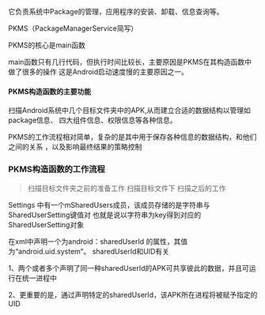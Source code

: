 它负责系统中Package的管理，应用程序的安装、卸载、信息查询等。

PKMS（PackageManagerService简写）

PKMS的核心是main函数

main函数只有几行代码，但执行时间比较长，主要原因是PKMS在其构造函数中做了很多的操作
这是Android启动速度慢的主要原因之一。

#### PKMS构造函数的主要功能
扫描Android系统中几个目标文件夹中的APK,从而建立合适的数据结构以管理如package信息、
四大组件信息、权限信息等各种信息。

PKMS的工作流程相对简单，复杂的是其中用于保存各种信息的数据结构，和他们之间的关系
，以及影响最终结果的策略控制

### PKMS构造函数的工作流程
> 扫描目标文件夹之前的准备工作
> 扫描目标文件下
> 扫描之后的工作



Settings 中有一个mSharedUsers成员，该成员存储的是字符串与SharedUserSetting键值对
也就是说以字符串为key得到对应的SharedUserSetting对象

在xml中声明一个为android：sharedUserId 的属性，其值为“android.uid.system”。
sharedUserId和UID有关

1、两个或者多个声明了同一种sharedUserId的APK可共享彼此的数据，并且可运行在统一进程中

2、更重要的是，通过声明特定的sharedUserId，该APK所在进程将被赋予指定的UID


